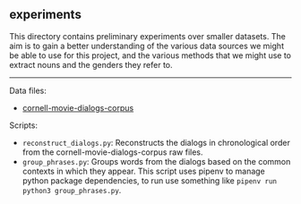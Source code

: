 experiments
-----------

This directory contains preliminary experiments over smaller
datasets. The aim is to gain a better understanding of the various
data sources we might be able to use for this project, and the various
methods that we might use to extract nouns and the genders they refer
to.

---

Data files:

  * [cornell-movie-dialogs-corpus](http://www.cs.cornell.edu/~cristian/Cornell_Movie-Dialogs_Corpus.html)

Scripts:

  * `reconstruct_dialogs.py`: Reconstructs the dialogs in
    chronological order from the cornell-movie-dialogs-corpus raw
    files.
  * `group_phrases.py`: Groups words from the dialogs based on the
    common contexts in which they appear. This script uses pipenv to
    manage python package dependencies, to run use something like
    `pipenv run python3 group_phrases.py`.